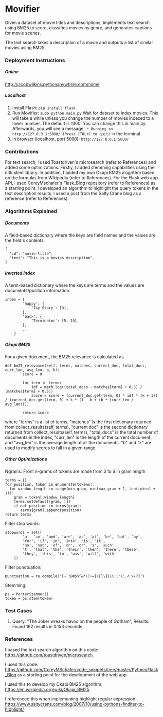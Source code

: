 # Movifier
Given a dataset of movie titles and descriptions, implements text search using BM25 to score, classifies movies by genre, and generates captions for movie scenes.

The text search takes a description of a movie and outputs a list of similar movies using BM25.

### Deployment Instructions
##### Online
http://jacobwilkins.pythonanywhere.com/home
##### Localhost
1. Install Flash:
```pip install flask```
2. Run Movifier:
```sudo python main.py```
   Wait for dataset to index movies. This will take a while unless you change the number of movies indexed to a lower number. The default is 1000. You can change this in main.py. Afterwards, you will see a message ``` * Running on http://127.0.0.1:5000/ (Press CTRL+C to quit)``` in the terminal.
3. In browser (localhost, port 5000):
```http://127.0.0.1:5000/```

### Contributions
For text search, I used Toastdriven's microsearch (refer to References) and added some optimizations. Firstly, I added stemming capabilities using the nltk.stem library. In addition, I added my own Okapi BM25 alogrithm based on the formulas from Wikipedia (refer to References).
For the Flask web app API, I used CoreyMschafer's Flask_Blog repository (refer to References) as a starting point.
I developed an algorithm to highlight the query tokens in the text description results. I used a post from the Salty Crane blog as a reference (refer to References).

### Algorithms Explained
##### Documents
A field-based dictionary where the keys are field names and the values are the field's contents.
```
{
  "id": "movie-title",
  "text": "This is a movies description",
}
```
##### Inverted Index
A term-based dictionary where the keys are terms and the values are documents/position information.
```
index = {
        'happy': {
            'Toy Story': [3],
        },
        'back': {
            'Terminator': [5, 10],
        },
        ...
    }
```
##### Okapi BM25
For a given document, the BM25 relevance is calculated as
```
def bm25_relevance(self, terms, matches, current_doc, total_docs, curr_len, avg_len, b, k):
        score = 0

        for term in terms:
            idf = math.log((total_docs - matches[term] + 0.5) / (matches[term] + 0.5))
            score = score + (current_doc.get(term, 0) * idf * (k + 1)) / (current_doc.get(term, 0) + k * (1 - b + (b * (curr_len / avg_len))))

        return score
```
where "terms" is a list of terms, "matches" is the first dictionary returned from collect_results(self, terms), "current doc" is the second dictionary returned from collect_results(self, terms), "total_docs" is the total number of documents in the index, "curr_len" is the length of the current document, and "avg_len" is the average length of all the documents. "b" and "k" are used to modify scores to fall in a given range.
##### Other Optimizations
Ngrams:
Front n-grams of tokens are made from 3 to 6 in gram length
```
terms = {}
for position, token in enumerate(tokens):
  for window_length in range(min_gram, min(max_gram + 1, len(token) + 1)):
    gram = token[:window_length]
    terms.setdefault(gram, [])
    if not position in terms[gram]:
       terms[gram].append(position)
return terms
```
Filter stop words:
```
stopwords = set([
        'a', 'an', 'and', 'are', 'as', 'at', 'be', 'but', 'by',
        'for', 'if', 'in', 'into', 'is', 'it',
        'no', 'not', 'of', 'on', 'or', 's', 'such',
        't', 'that', 'the', 'their', 'then', 'there', 'these',
        'they', 'this', 'to', 'was', 'will', 'with'
    ])
```
Filter punctuation:
```
punctuation = re.compile('[~`!@#$%^&*()+={\[}\]|\\:;"\',<.>/?]')
```
Stemming:
```
ps = PorterStemmer()
token = ps.stem(token)
```
### Test Cases
1. Query: "The Joker wreaks havoc on the people of Gotham", Results: Found 162 results in 0.153 seconds

### References
I based the text search algorithm on this code: https://github.com/toastdriven/microsearch.

I used this code: https://github.com/CoreyMSchafer/code_snippets/tree/master/Python/Flask_Blog as a starting point for the development of the web app.

I used this to develop my Okapi BM25 algorithm: https://en.wikipedia.org/wiki/Okapi_BM25

I referenced this when implementing highlight regular expression: https://www.saltycrane.com/blog/2007/10/using-pythons-finditer-to-highlight/
